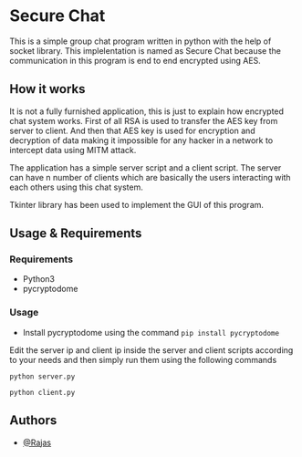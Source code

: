 
# Secure Chat

This is a simple group chat program written in python with the help of socket library. This implelentation is named as Secure Chat because the communication in this program is end to end encrypted using AES.

## How it works
It is not a fully furnished application, this is just to explain how encrypted chat system works. First of all RSA is used to transfer the AES key from server to client. And then that AES key is used for encryption and decryption of data making it impossible for any hacker in a network to intercept data using MITM attack.

The application has a simple server script and a client script. The server can have n number of clients which are basically the users interacting with each others using this chat system.

Tkinter library has been used to implement the GUI of this program.

## Usage & Requirements

### Requirements
* Python3
* pycryptodome

### Usage
* Install pycryptodome using the command 
```pip install pycryptodome```

Edit the server ip and client ip inside the server and client scripts according to your needs and then simply run them using the following commands

```python server.py```

```python client.py```



## Authors

- [@Rajas](https://www.github.com/Rajas2323)

